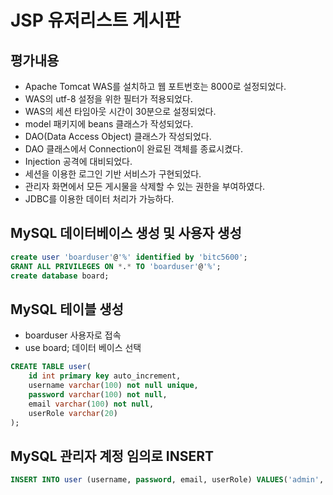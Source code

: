 # JSP 유저리스트 게시판

## 평가내용
- Apache Tomcat WAS를 설치하고 웹 포트번호는 8000로 설정되었다.
- WAS의 utf-8 설정을 위한 필터가 적용되었다.
- WAS의 세션 타임아웃 시간이 30분으로 설정되었다.
- model 패키지에 beans 클래스가 작성되었다.
- DAO(Data Access Object) 클래스가 작성되었다.
- DAO 클래스에서 Connection이 완료된 객체를 종료시켰다.
- Injection 공격에 대비되었다.
- 세션을 이용한 로그인 기반 서비스가 구현되었다.
- 관리자 화면에서 모든 게시물을 삭제할 수 있는 권한을 부여하였다.
- JDBC를 이용한 데이터 처리가 가능하다.


## MySQL 데이터베이스 생성 및 사용자 생성

```sql
create user 'boarduser'@'%' identified by 'bitc5600';
GRANT ALL PRIVILEGES ON *.* TO 'boarduser'@'%';
create database board;
```

## MySQL 테이블 생성

- boarduser 사용자로 접속
- use board; 데이터 베이스 선택

```sql
CREATE TABLE user(
    id int primary key auto_increment,
    username varchar(100) not null unique,
    password varchar(100) not null,
    email varchar(100) not null,
    userRole varchar(20)
);
```

## MySQL 관리자 계정 임의로 INSERT

```sql
INSERT INTO user (username, password, email, userRole) VALUES('admin','1234','admin@gmail.com','admin');
```

